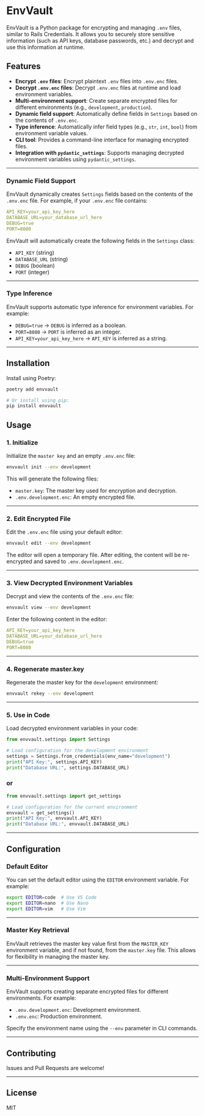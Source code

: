 # EnvVault

EnvVault is a Python package for encrypting and managing `.env` files, similar to Rails Credentials. It allows you to securely store sensitive information (such as API keys, database passwords, etc.) and decrypt and use this information at runtime.

## Features

- **Encrypt `.env` files**: Encrypt plaintext `.env` files into `.env.enc` files.
- **Decrypt `.env.enc` files**: Decrypt `.env.enc` files at runtime and load environment variables.
- **Multi-environment support**: Create separate encrypted files for different environments (e.g., `development`, `production`).
- **Dynamic field support**: Automatically define fields in `Settings` based on the contents of `.env.enc`.
- **Type inference**: Automatically infer field types (e.g., `str`, `int`, `bool`) from environment variable values.
- **CLI tool**: Provides a command-line interface for managing encrypted files.
- **Integration with `pydantic_settings`**: Supports managing decrypted environment variables using `pydantic_settings`.

---

### **Dynamic Field Support**

EnvVault dynamically creates `Settings` fields based on the contents of the `.env.enc` file. For example, if your `.env.enc` file contains:

```yaml
API_KEY=your_api_key_here
DATABASE_URL=your_database_url_here
DEBUG=true
PORT=8080
```

EnvVault will automatically create the following fields in the `Settings` class:

- `API_KEY` (string)
- `DATABASE_URL` (string)
- `DEBUG` (boolean)
- `PORT` (integer)

---

### **Type Inference**

EnvVault supports automatic type inference for environment variables. For example:

- `DEBUG=true` → `DEBUG` is inferred as a boolean.
- `PORT=8080` → `PORT` is inferred as an integer.
- `API_KEY=your_api_key_here` → `API_KEY` is inferred as a string.

---

## Installation

Install using Poetry:

```bash
poetry add envvault

# Or install using pip:
pip install envvault
```

## Usage

### 1. Initialize

Initialize the `master key` and an empty `.env.enc` file:

```bash
envvault init --env development
```

This will generate the following files:
- `master.key`: The master key used for encryption and decryption.
- `.env.development.enc`: An empty encrypted file.

---

### 2. Edit Encrypted File

Edit the `.env.enc` file using your default editor:

```bash
envvault edit --env development
```

The editor will open a temporary file. After editing, the content will be re-encrypted and saved to `.env.development.enc`.

---

### 3. View Decrypted Environment Variables

Decrypt and view the contents of the `.env.enc` file:

```bash
envvault view --env development
```

Enter the following content in the editor:

```yaml
API_KEY=your_api_key_here
DATABASE_URL=your_database_url_here
DEBUG=true
PORT=8080
```

---
### 4. Regenerate master.key

Regenerate the master key for the `development` environment:

```bash
envvault rekey --env development
```

---

### 5. Use in Code

Load decrypted environment variables in your code:

```python
from envvault.settings import Settings

# Load configuration for the development environment
settings = Settings.from_credentials(env_name="development")
print("API Key:", settings.API_KEY)
print("Database URL:", settings.DATABASE_URL)
```

### or

```python
from envvault.settings import get_settings

# Load configuration for the current environment
envvault = get_settings()
print("API Key:", envvault.API_KEY)
print("Database URL:", envvault.DATABASE_URL)
```

---

## Configuration

### Default Editor

You can set the default editor using the `EDITOR` environment variable. For example:

```bash
export EDITOR=code  # Use VS Code
export EDITOR=nano  # Use Nano
export EDITOR=vim   # Use Vim
```

---

### Master Key Retrieval

EnvVault retrieves the master key value first from the `MASTER_KEY` environment variable, and if not found, from the `master.key` file. This allows for flexibility in managing the master key.

---

### Multi-Environment Support

EnvVault supports creating separate encrypted files for different environments. For example:

- `.env.development.enc`: Development environment.
- `.env.enc`: Production environment.

Specify the environment name using the `--env` parameter in CLI commands.

---

## Contributing

Issues and Pull Requests are welcome!

---

## License

MIT
